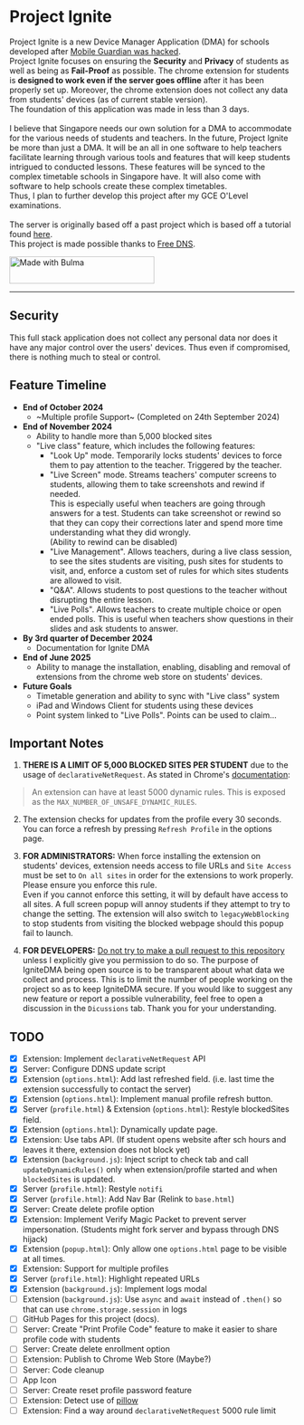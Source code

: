 # Project Ignite
Project Ignite is a new Device Manager Application (DMA) for schools developed after [Mobile Guardian was hacked](https://www.channelnewsasia.com/singapore/mobile-guardian-application-remove-cybersecurity-incident-moe-4526676).
<br>
Project Ignite focuses on ensuring the **Security** and **Privacy** of students as well as being as **Fail-Proof** as possible. The chrome extension for students is **designed to work even if the server goes offline** after it has been properly set up. Moreover, the chrome extension does not collect any data from students' devices (as of current stable version).
<br>
The foundation of this application was made in less than 3 days.
<br><br>
I believe that Singapore needs our own solution for a DMA to accommodate for the various needs of students and teachers. In the future, Project Ignite be more than just a DMA. It will be an all in one software to help teachers facilitate learning through various tools and features that will keep students intrigued to conducted lessons. These features will be synced to the complex timetable schools in Singapore have. It will also come with software to help schools create these complex timetables.
<br>
Thus, I plan to further develop this project after my GCE O'Level examinations.<br>
<br>
The server is originally based off a past project which is based off a tutorial found [here](https://www.digitalocean.com/community/tutorials/how-to-add-authentication-to-your-app-with-flask-login).
<br>
This project is made possible thanks to [Free DNS](https://freedns.afraid.org/).

<a href="https://bulma.io">
  <img src="https://bulma.io/assets/images/made-with-bulma.png" alt="Made with Bulma" width="256" height="48">
</a>

****

## Security
This full stack application does not collect any personal data nor does it have any major control over the users' devices. Thus even if compromised, there is nothing much to steal or control.

## Feature Timeline
- **End of October 2024**
  - ~Multiple profile Support~ (Completed on 24th September 2024)
- **End of November 2024**
  - Ability to handle more than 5,000 blocked sites
  - "Live class" feature, which includes the following features:
    - "Look Up" mode. Temporarily locks students' devices to force them to pay attention to the teacher. Triggered by the teacher.
    - "Live Screen" mode. Streams teachers' computer screens to students, allowing them to take screenshots and rewind if needed. <br>This is especially useful when teachers are going through answers for a test. Students can take screenshot or rewind so that they can copy their corrections later and spend more time understanding what they did wrongly.<br>(Ability to rewind can be disabled)
    - "Live Management". Allows teachers, during a live class session, to see the sites students are visiting, push sites for students to visit, and, enforce a custom set of rules for which sites students are allowed to visit.
    - "Q&A". Allows students to post questions to the teacher without disrupting the entire lesson.
    - "Live Polls". Allows teachers to create multiple choice or open ended polls. This is useful when teachers show questions in their slides and ask students to answer.
- **By 3rd quarter of December 2024**
  - Documentation for Ignite DMA
- **End of June 2025**
  - Ability to manage the installation, enabling, disabling and removal of extensions from the chrome web store on students' devices.
- **Future Goals**
  - Timetable generation and ability to sync with "Live class" system
  - iPad and Windows Client for students using these devices
  - Point system linked to "Live Polls". Points can be used to claim...


## Important Notes
1. **THERE IS A LIMIT OF 5,000 BLOCKED SITES PER STUDENT** due to the usage of `declarativeNetRequest`. As stated in Chrome's [documentation](https://developer.chrome.com/docs/extensions/reference/api/declarativeNetRequest#dynamic-rules):
  > An extension can have at least 5000 dynamic rules. This is exposed as the `MAX_NUMBER_OF_UNSAFE_DYNAMIC_RULES`.

2. The extension checks for updates from the profile every 30 seconds. You can force a refresh by pressing `Refresh Profile` in the options page.

3. **FOR ADMINISTRATORS:** When force installing the extension on students' devices, extension needs access to file URLs and `Site Access` must be set to `On all sites` in order for the extensions to work properly. Please ensure you enforce this rule.<br>
Even if you cannot enforce this setting, it will by default have access to all sites. A full screen popup will annoy students if they attempt to try to change the setting. The extension will also switch to `legacyWebBlocking` to stop students from visiting the blocked webpage should this popup fail to launch.

4. **FOR DEVELOPERS:** <u>Do not try to make a pull request to this repository</u> unless I explicitly give you permission to do so. The purpose of IgniteDMA being open source is to be transparent about what data we collect and process. This is to limit the number of people working on the project so as to keep IgniteDMA secure. If you would like to suggest any new feature or report a possible vulnerability, feel free to open a discussion in the `Dicussions` tab. Thank you for your understanding.


## TODO
- [x] Extension: Implement `declarativeNetRequest` API
- [x] Server: Configure DDNS update script
- [x] Extension (`options.html`): Add last refreshed field. (i.e. last time the extension successfully to contact the server)
- [x] Extension (`options.html`): Implement manual profile refresh button.
- [x] Server (`profile.html`) & Extension (`options.html`): Restyle blockedSites field.
- [x] Extension (`options.html`): Dynamically update page.
- [x] Extension: Use tabs API. (If student opens website after sch hours and leaves it there, extension does not block yet)
- [x] Extension (`background.js`): Inject script to check tab and call `updateDynamicRules()` only when extension/profile started and when `blockedSites` is updated.
- [x] Server (`profile.html`): Restyle `notifi`
- [x] Server (`profile.html`): Add Nav Bar (Relink to `base.html`)
- [x] Server: Create delete profile option
- [x] Extension: Implement Verify Magic Packet to prevent server impersonation. (Students might fork server and bypass through DNS hijack)
- [x] Extension (`popup.html`): Only allow one `options.html` page to be visible at all times.
- [x] Extension: Support for multiple profiles
- [x] Server (`profile.html`): Highlight repeated URLs
- [x] Extension (`background.js`): Implement logs modal
- [ ] Extension (`background.js`): Use `async` and `await` instead of `.then()` so that can use `chrome.storage.session` in logs
- [ ] GitHub Pages for this project (docs).
- [ ] Server: Create "Print Profile Code" feature to make it easier to share profile code with students
- [ ] Server: Create delete enrollment option
- [ ] Extension: Publish to Chrome Web Store (Maybe?)
- [ ] Server: Code cleanup
- [ ] App Icon
- [ ] Server: Create reset profile password feature
- [ ] Extension: Detect use of [pillow](https://github.com/S1monlol/pillow)
- [ ] Extension: Find a way around `declarativeNetRequest` 5000 rule limit
